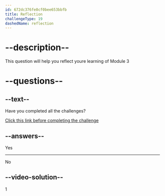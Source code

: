 ```yaml
---
id: 672dc376fe0cf0bee653bbfb
title: Reflection
challengeType: 19
dashedName: reflection
---
```


# --description--

This question will help you reflect youre learning of Module 3

# --questions--

## --text--

Have you completed all the challenges?

<a href='http://34.238.60.161/mod/questionnaire/view.php?id=852' target="_blank" rel="noopener noreferrer nofollow">Click this link before completing the challenge </a>

## --answers--

Yes

---

No

## --video-solution--

1
